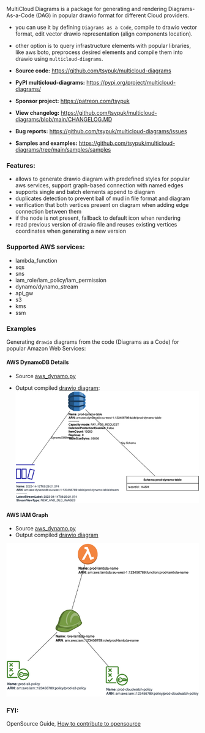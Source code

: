 MultiCloud Diagrams is a package for generating and rendering Diagrams-As-a-Code (DAG) in popular drawio format for different Cloud providers.

- you can use it by defining ``Diagrams as a Code``, compile to drawio vector format, edit vector drawio representation (align components location).
- other option is to query infrastructure elements with popular libraries, like aws boto, preprocess desired elements and compile them into drawio using ``multicloud-diagrams``.


- **Source code:** https://github.com/tsypuk/multicloud-diagrams
- **PyPI multicloud-diagrams:** https://pypi.org/project/multicloud-diagrams/
- **Sponsor project:** https://patreon.com/tsypuk
- **View changelog:** https://github.com/tsypuk/multicloud-diagrams/blob/main/CHANGELOG.MD
- **Bug reports:** https://github.com/tsypuk/multicloud-diagrams/issues
- **Samples and examples:** https://github.com/tsypuk/multicloud-diagrams/tree/main/samples/samples

### Features:
- allows to generate drawio diagram with predefined styles for popular aws services, support graph-based connection with named edges
- supports single and batch elements append to diagram
- duplicates detection to prevent ball of mud in file format and diagram
- verification that both vertices present on diagram when adding edge connection between them 
- if the node is not present, fallback to default icon when rendering
- read previous version of drawio file and reuses existing vertices coordinates when generating a new version

### Supported AWS services:

- lambda_function
- sqs
- sns
- iam_role/iam_policy/iam_permission
- dynamo/dynamo_stream
- api_gw
- s3
- kms
- ssm

### Examples
Generating `drawio` diagrams from the code (Diagrams as a Code) for popular Amazon Web Services:

#### AWS DynamoDB Details

- Source [aws_dynamo.py](samples/samples/aws_dynamo.py)

- Output compiled [drawio diagram](samples/output/output.prod.dynamo.drawio):
![output.prod.dynamo.png](https://github.com/tsypuk/multicloud-diagrams/raw/main/samples/output/png/output.prod.dynamo.png?raw=True)

#### AWS IAM Graph

- Source [aws_dynamo.py](samples/samples/aws_dynamo.py)
- Output compiled [drawio diagram](samples/output/output.prod.iam-roles.drawio)

![output.prod.iam-roles.png](https://github.com/tsypuk/multicloud-diagrams/blob/main/samples/output/png/output.prod.iam-roles.png?raw=True)

### FYI:

OpenSource Guide, [How to contribute to opensource](https://opensource.guide/)